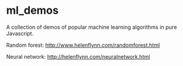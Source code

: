 # ml_demos
A collection of demos of popular machine learning algorithms in pure Javascript.

Random forest: http://www.helenflynn.com/randomforest.html

Neural network: http://helenflynn.com/neuralnetwork.html
